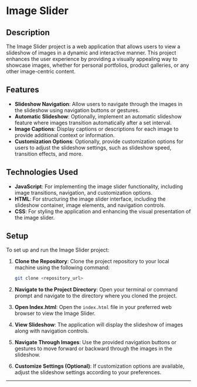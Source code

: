 # Image Slider

## Description

The Image Slider project is a web application that allows users to view a slideshow of images in a dynamic and interactive manner. This project enhances the user experience by providing a visually appealing way to showcase images, whether for personal portfolios, product galleries, or any other image-centric content.

## Features

- **Slideshow Navigation**: Allow users to navigate through the images in the slideshow using navigation buttons or gestures.
- **Automatic Slideshow**: Optionally, implement an automatic slideshow feature where images transition automatically after a set interval.
- **Image Captions**: Display captions or descriptions for each image to provide additional context or information.
- **Customization Options**: Optionally, provide customization options for users to adjust the slideshow settings, such as slideshow speed, transition effects, and more.

## Technologies Used

- **JavaScript**: For implementing the image slider functionality, including image transitions, navigation, and customization options.
- **HTML**: For structuring the image slider interface, including the slideshow container, image elements, and navigation controls.
- **CSS**: For styling the application and enhancing the visual presentation of the image slider.

## Setup

To set up and run the Image Slider project:

1. **Clone the Repository**: Clone the project repository to your local machine using the following command:

   ```bash
   git clone <repository_url>
   ```

2. **Navigate to the Project Directory**: Open your terminal or command prompt and navigate to the directory where you cloned the project.

3. **Open Index.html**: Open the `index.html` file in your preferred web browser to view the Image Slider.

4. **View Slideshow**: The application will display the slideshow of images along with navigation controls.

5. **Navigate Through Images**: Use the provided navigation buttons or gestures to move forward or backward through the images in the slideshow.

6. **Customize Settings (Optional)**: If customization options are available, adjust the slideshow settings according to your preferences.

---